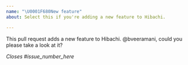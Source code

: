 ```yaml
---
name: "\U0001F680New feature"
about: Select this if you're adding a new feature to Hibachi.

---
```


This pull request adds a new feature to Hibachi. @bveeramani, could you please take a look at it?

*Closes #issue_number_here*
